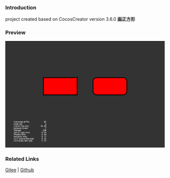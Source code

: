 ### Introduction

project created based on CocosCreator version 3.6.0 **画正方形** 

### Preview
![image](../../../image/202203/2022030402.png)

### Related Links
[Gitee](https://gitee.com/mirrors_cocos-creator/test-cases-3d/tree/v3.0/assets/cases/ui/14.graphics) | [Github](https://github.com/cocos-creator/test-cases-3d/tree/v3.0/assets/cases/ui/14.graphics)